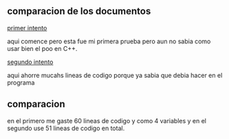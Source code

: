 ## comparacion de los documentos
[primer intento](main.cpp)

aqui comence pero esta fue mi primera prueba pero aun no sabia como usar bien el poo en C++.

[segundo intento](otrologin.cpp)

aqui ahorre mucahs lineas de codigo porque ya sabia que debia hacer en el programa

## comparacion 
en el primero me gaste 60 lineas de codigo y como 4 variables y en el segundo use 51 lineas de codigo en total.